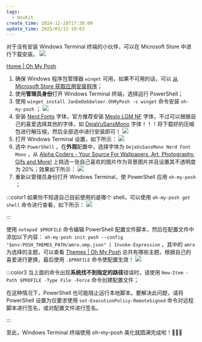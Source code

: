 ```yaml
---
tags:
  - DevKit
create_time: 2024-12-28T17:30:00
update_time: 2025/03/13 19:03
---
```


对于没有安装 Windows Terminal 终端的小伙伴，可以在 Microsoft Store 中进行下载安装。
![](https://img.xiaorang.fun/202502251805647.png)

[Home | Oh My Posh](https://ohmyposh.dev/)

1. 确保 Windows 程序包管理器 `winget` 可用，如果不可用的话，可以 [从 Microsoft Store 获取应用安装程序](https://www.microsoft.com/p/app-installer/9nblggh4nns1#activetab=pivot:overviewtab)；
2. 使用**管理员身份**打开 Windows Terminal 终端，选择运行 PowerShell；
3. 使用 `winget install JanDeDobbeleer.OhMyPosh -s winget` 命令安装 `oh-my-posh` ；
   ![](https://img.xiaorang.fun/202502251805648.png)
4. 安装 [Nerd Fonts](https://www.nerdfonts.com/) 字体，官方推荐安装 [Meslo LGM NF](https://github.com/ryanoasis/nerd-fonts/releases/download/v3.0.2/Meslo.zip) 字体，不过可以根据自己的喜爱选择其他的字体，如 [DejaVuSansMono](https://github.com/ryanoasis/nerd-fonts/releases/download/v3.0.2/DejaVuSansMono.zip) 字体！！！将下载好的压缩包进行解压缩，然后全部选中进行安装即可！
   ![](https://img.xiaorang.fun/202502251805649.png)
5. 打开 Windows Terminal 设置，如下所示：
   ![](https://img.xiaorang.fun/202502251805650.png)
6. 选中 `PowerShell` ，在**外观**配置中，选择字体为 `DejaVuSansMono Nerd Font Mono` ，从 [Alpha Coders - Your Source For Wallpapers, Art, Photography, Gifs and More!](https://alphacoders.com/) 上挑选一张自己喜欢的图片作为背景图片并且设置其不透明度为 20%；效果如下所示：
   ![](https://img.xiaorang.fun/202502251807968.png)
7. 重新以管理员身份打开 Windows Terminal，使 PowerShell 应用 `oh-my-posh` ；

:::color1
如果你不知道自己目前使用的是哪个 shell，可以使用 `oh-my-posh get shell` 命令进行查看，如下所示：
![](https://img.xiaorang.fun/202502251807969.png)

:::

使用 `notepad $PROFILE` 命令编辑 PowerShell 配置文件脚本，然后在配置文件中添加以下内容： `oh-my-posh init pwsh --config "$env:POSH_THEMES_PATH/amro.omp.json" | Invoke-Expression` ，其中的 `amro` 为选择的主题，可以查看 [Themes | Oh My Posh](https://ohmyposh.dev/docs/themes) 总共有哪些主题，根据自己的喜爱进行更换，最后使用 `.$PROFILE` 命令使配置生效！
![](https://img.xiaorang.fun/202502251807970.png)

:::color3
当上面的命令出现**系统找不到指定的路径**错误时，请使用 `New-Item -Path $PROFILE -Type File -Force` 命令创建配置文件；

在这种情况下，PowerShell 也可能阻止运行本地脚本。要解决此问题，请将 PowerShell 设置为仅要求使用 `set-ExecutionPolicy-RemoteSigned` 命令对远程脚本进行签名，或对配置文件进行签名。

:::

至此，Windows Terminal 终端使用 oh-my-posh 美化就圆满完成啦！🎉🎉🎉
